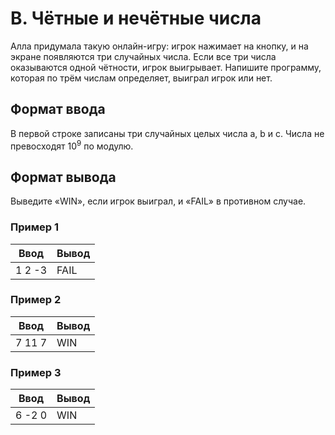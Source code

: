 # B. Чётные и нечётные числа

Алла придумала такую онлайн-игру: игрок нажимает на кнопку, и на экране появляются три случайных числа. Если все три числа оказываются одной чётности, игрок выигрывает.
Напишите программу, которая по трём числам определяет, выиграл игрок или нет.

## Формат ввода

В первой строке записаны три случайных целых числа a, b и c. Числа не превосходят 10<sup>9</sup> по модулю.

## Формат вывода

Выведите «WIN», если игрок выиграл, и «FAIL» в противном случае.

### Пример 1

<table class="sample-tests">
  <thead>
     <tr>
        <th>Ввод</th>
        <th>Вывод</th>
     </tr>
  </thead>
  <tbody>
     <tr>
        <td>1 2 -3</td>
        <td>FAIL</td>
     </tr>
  </tbody>
</table>

### Пример 2

<table class="sample-tests">
  <thead>
     <tr>
        <th>Ввод</th>
        <th>Вывод</th>
     </tr>
  </thead>
  <tbody>
     <tr>
        <td>7 11 7</td>
        <td>WIN</td>
     </tr>
  </tbody>
</table>

### Пример 3

<table class="sample-tests">
  <thead>
     <tr>
        <th>Ввод</th>
        <th>Вывод</th>
     </tr>
  </thead>
  <tbody>
     <tr>
        <td>6 -2 0</td>
        <td>WIN</td>
     </tr>
  </tbody>
</table>
